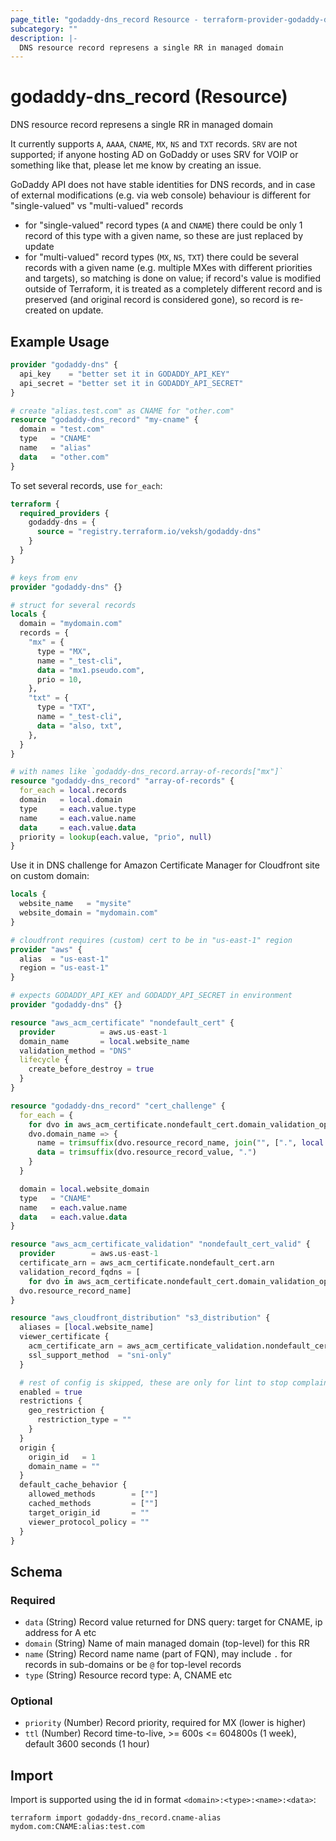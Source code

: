 ```yaml
---
page_title: "godaddy-dns_record Resource - terraform-provider-godaddy-dns"
subcategory: ""
description: |-
  DNS resource record represens a single RR in managed domain
---
```


# godaddy-dns_record (Resource)

DNS resource record represens a single RR in managed domain

It currently supports `A`, `AAAA`, `CNAME`, `MX`, `NS` and `TXT` records. `SRV` are not supported; if anyone hosting AD on GoDaddy or uses SRV for VOIP or something like that, please let me know by creating an issue.

GoDaddy API does not have stable identities for DNS records, and in case of external modifications (e.g. via web console) behaviour is different for "single-valued" vs "multi-valued" records
- for "single-valued" record types (`A` and `CNAME`) there could be only 1 record of this type with a given name, so these are just replaced by update
- for "multi-valued" record types (`MX`, `NS`, `TXT`) there could be several records with a given name (e.g. multiple MXes with different priorities and targets), so matching is done on value; if record's value is modified outside of Terraform, it is treated as a completely different record and is preserved (and original record is considered gone), so record is re-created on update.

## Example Usage

```terraform
provider "godaddy-dns" {
  api_key    = "better set it in GODADDY_API_KEY"
  api_secret = "better set it in GODADDY_API_SECRET"
}

# create "alias.test.com" as CNAME for "other.com"
resource "godaddy-dns_record" "my-cname" {
  domain = "test.com"
  type   = "CNAME"
  name   = "alias"
  data   = "other.com"
}
```

To set several records, use `for_each`:

```terraform
terraform {
  required_providers {
    godaddy-dns = {
      source = "registry.terraform.io/veksh/godaddy-dns"
    }
  }
}

# keys from env
provider "godaddy-dns" {}

# struct for several records
locals {
  domain = "mydomain.com"
  records = {
    "mx" = {
      type = "MX",
      name = "_test-cli",
      data = "mx1.pseudo.com",
      prio = 10,
    },
    "txt" = {
      type = "TXT",
      name = "_test-cli",
      data = "also, txt",
    },
  }
}

# with names like `godaddy-dns_record.array-of-records["mx"]`
resource "godaddy-dns_record" "array-of-records" {
  for_each = local.records
  domain   = local.domain
  type     = each.value.type
  name     = each.value.name
  data     = each.value.data
  priority = lookup(each.value, "prio", null)
}
```

Use it in DNS challenge for Amazon Certificate Manager for Cloudfront site on custom domain:

```terraform
locals {
  website_name   = "mysite"
  website_domain = "mydomain.com"
}

# cloudfront requires (custom) cert to be in "us-east-1" region
provider "aws" {
  alias  = "us-east-1"
  region = "us-east-1"
}

# expects GODADDY_API_KEY and GODADDY_API_SECRET in environment
provider "godaddy-dns" {}

resource "aws_acm_certificate" "nondefault_cert" {
  provider          = aws.us-east-1
  domain_name       = local.website_name
  validation_method = "DNS"
  lifecycle {
    create_before_destroy = true
  }
}

resource "godaddy-dns_record" "cert_challenge" {
  for_each = {
    for dvo in aws_acm_certificate.nondefault_cert.domain_validation_options :
    dvo.domain_name => {
      name = trimsuffix(dvo.resource_record_name, join("", [".", local.website_domain, "."]))
      data = trimsuffix(dvo.resource_record_value, ".")
    }
  }

  domain = local.website_domain
  type   = "CNAME"
  name   = each.value.name
  data   = each.value.data
}

resource "aws_acm_certificate_validation" "nondefault_cert_valid" {
  provider        = aws.us-east-1
  certificate_arn = aws_acm_certificate.nondefault_cert.arn
  validation_record_fqdns = [
    for dvo in aws_acm_certificate.nondefault_cert.domain_validation_options :
  dvo.resource_record_name]
}

resource "aws_cloudfront_distribution" "s3_distribution" {
  aliases = [local.website_name]
  viewer_certificate {
    acm_certificate_arn = aws_acm_certificate_validation.nondefault_cert_valid.certificate_arn
    ssl_support_method  = "sni-only"
  }

  # rest of config is skipped, these are only for lint to stop complaining
  enabled = true
  restrictions {
    geo_restriction {
      restriction_type = ""
    }
  }
  origin {
    origin_id   = 1
    domain_name = ""
  }
  default_cache_behavior {
    allowed_methods        = [""]
    cached_methods         = [""]
    target_origin_id       = ""
    viewer_protocol_policy = ""
  }
}
```

<!-- schema generated by tfplugindocs -->
## Schema

### Required

- `data` (String) Record value returned for DNS query: target for CNAME, ip address for A etc
- `domain` (String) Name of main managed domain (top-level) for this RR
- `name` (String) Record name name (part of FQN), may include `.` for records in sub-domains or be `@` for top-level records
- `type` (String) Resource record type: A, CNAME etc

### Optional

- `priority` (Number) Record priority, required for MX (lower is higher)
- `ttl` (Number) Record time-to-live, >= 600s <= 604800s (1 week), default 3600 seconds (1 hour)

## Import

Import is supported using the id in format `<domain>:<type>:<name>:<data>`:

```shell
terraform import godaddy-dns_record.cname-alias mydom.com:CNAME:alias:test.com
```
